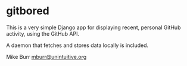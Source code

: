 gitbored
========

This is a very simple Django app for displaying recent, personal GitHub activity, using the GitHub API.

A daemon that fetches and stores data locally is included.

Mike Burr <mburr@unintuitive.org>
